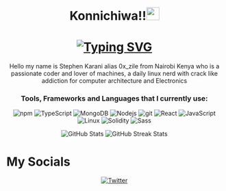 <h1 align='center'>Konnichiwa!!<img src="https://emojis.slackmojis.com/emojis/images/1531849430/4246/blob-sunglasses.gif?1531849430" width="30"/></h1>

<h1 align='center'>
<a href="https://git.io/typing.svg">
  <img src="https://readme-typing-svg.herokuapp.com?font=Bungee+Tint&pause=1000&width=435&lines=Ox+Zile!...;A+Software+Developer+...;+Web+Designer...;SudoLover🖤&center=true&size=25" alt="Typing SVG" />
</a>
</h1>
<p align='center'>Hello my name is Stephen Karani alias 0x_zile from Nairobi Kenya who is a passionate coder and lover of machines, a daily linux nerd with crack like addiction for computer architecture and Electronics </p>
<h3 align='center'>Tools, Frameworks and Languages that I currently use:</h3>
<p align='center'>
    <img alt="npm" src="https://img.shields.io/badge/-NPM-CB3837?style=flat-square&logo=npm&logoColor=white" />
    <img alt="TypeScript" src="https://img.shields.io/badge/-TypeScript-007ACC?style=flat-square&logo=typescript&logoColor=white" />
    <img alt="MongoDB" src="https://img.shields.io/badge/-MongoDB-13aa52?style=flat-square&logo=mongodb&logoColor=white" />
    <img alt="Nodejs" src="https://img.shields.io/badge/-Nodejs-43853d?style=flat-square&logo=Node.js&logoColor=white" />
    <img alt="git" src="https://img.shields.io/badge/-Git-F05032?style=flat-square&logo=git&logoColor=white"/>
    <img alt="React" src="https://img.shields.io/badge/-React-45b8d8?style=flat-square&logo=react&logoColor=white" />
    <img alt="JavaScript" src="https://img.shields.io/badge/-Javascript-4049d39?style=flat-square&logo=javascript&logoColor=white"/>
    <img alt="Linux" src="https://img.shields.io/badge/-Linux-007ACC?style=flat-square&logo=linux&logoColor=white"/>
    <img alt="Solidity" src="https://img.shields.io/badge/-Solidity-43853d?style=flat-square&logo=solidity&logoColor=white"/>
  <img alt="Sass" src="https://img.shields.io/badge/-Sass-CC6699?style=flat-square&logo=sass&logoColor=white" />
</p>
<p align="center">
  <img src="https://github-readme-stats.vercel.app/api?username=zilezarach&show_icons=true&theme=radical" alt="GitHub Stats"/>
  <img src="https://github-readme-streak-stats.herokuapp.com/?user=GodyRacks&theme=radical" alt="GitHub Streak Stats"/>
</p>
<h1>My Socials</h1>
<p align='center'>
  <a href="https://twitter.com/zilezarach"target="_blank"><img alt="Twitter" src="https://img.shields.io/badge/-X-007ACC?&style=for-the-badge&logo=X&logoColor=white"/></a>
</p>

